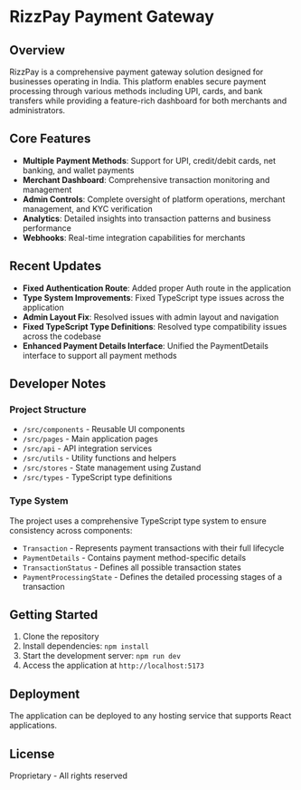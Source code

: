 
# RizzPay Payment Gateway

## Overview

RizzPay is a comprehensive payment gateway solution designed for businesses operating in India. This platform enables secure payment processing through various methods including UPI, cards, and bank transfers while providing a feature-rich dashboard for both merchants and administrators.

## Core Features

- **Multiple Payment Methods**: Support for UPI, credit/debit cards, net banking, and wallet payments
- **Merchant Dashboard**: Comprehensive transaction monitoring and management
- **Admin Controls**: Complete oversight of platform operations, merchant management, and KYC verification
- **Analytics**: Detailed insights into transaction patterns and business performance
- **Webhooks**: Real-time integration capabilities for merchants

## Recent Updates

- **Fixed Authentication Route**: Added proper Auth route in the application
- **Type System Improvements**: Fixed TypeScript type issues across the application
- **Admin Layout Fix**: Resolved issues with admin layout and navigation
- **Fixed TypeScript Type Definitions**: Resolved type compatibility issues across the codebase
- **Enhanced Payment Details Interface**: Unified the PaymentDetails interface to support all payment methods

## Developer Notes

### Project Structure

- `/src/components` - Reusable UI components
- `/src/pages` - Main application pages
- `/src/api` - API integration services
- `/src/utils` - Utility functions and helpers
- `/src/stores` - State management using Zustand
- `/src/types` - TypeScript type definitions

### Type System

The project uses a comprehensive TypeScript type system to ensure consistency across components:

- `Transaction` - Represents payment transactions with their full lifecycle
- `PaymentDetails` - Contains payment method-specific details
- `TransactionStatus` - Defines all possible transaction states
- `PaymentProcessingState` - Defines the detailed processing stages of a transaction

## Getting Started

1. Clone the repository
2. Install dependencies: `npm install`
3. Start the development server: `npm run dev`
4. Access the application at `http://localhost:5173`

## Deployment

The application can be deployed to any hosting service that supports React applications.

## License

Proprietary - All rights reserved

